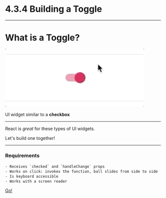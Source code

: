 # 4.3.4 Building a Toggle

---

# What is a Toggle?

<img src='./assets/md-toggle.gif' style='width: 450px' />

UI widget similar to a **checkbox**

---

React is _great_ for these types of UI widgets.

Let's build one together!

---

### Requirements

```
- Receives `checked` and `handleChange` props
- Works on click: invokes the function, ball slides from side to side
- Is keyboard accessible
- Works with a screen reader
```

[Go!](https://codesandbox.io/s/toggle-activity-p4fsc)
